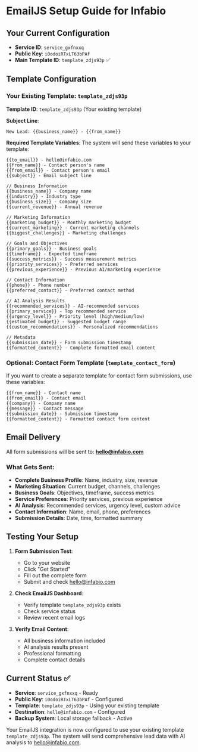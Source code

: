 # EmailJS Setup Guide for Infabio

## Your Current Configuration
- **Service ID**: `service_gxfnxxq`
- **Public Key**: `i0odoiRTxLT63bPAf`
- **Main Template ID**: `template_zdjs93p` ✅

## Template Configuration

### Your Existing Template: `template_zdjs93p`

**Template ID**: `template_zdjs93p` (Your existing template)

**Subject Line**:
```
New Lead: {{business_name}} - {{from_name}}
```

**Required Template Variables**:
The system will send these variables to your template:

```
{{to_email}} - hello@infabio.com
{{from_name}} - Contact person's name
{{from_email}} - Contact person's email
{{subject}} - Email subject line

// Business Information
{{business_name}} - Company name
{{industry}} - Industry type
{{business_size}} - Company size
{{current_revenue}} - Annual revenue

// Marketing Information
{{marketing_budget}} - Monthly marketing budget
{{current_marketing}} - Current marketing channels
{{biggest_challenges}} - Marketing challenges

// Goals and Objectives
{{primary_goals}} - Business goals
{{timeframe}} - Expected timeframe
{{success_metrics}} - Success measurement metrics
{{priority_services}} - Preferred services
{{previous_experience}} - Previous AI/marketing experience

// Contact Information
{{phone}} - Phone number
{{preferred_contact}} - Preferred contact method

// AI Analysis Results
{{recommended_services}} - AI-recommended services
{{primary_service}} - Top recommended service
{{urgency_level}} - Priority level (high/medium/low)
{{estimated_budget}} - Suggested budget range
{{custom_recommendations}} - Personalized recommendations

// Metadata
{{submission_date}} - Form submission timestamp
{{formatted_content}} - Complete formatted email content
```

### Optional: Contact Form Template (`template_contact_form`)

If you want to create a separate template for contact form submissions, use these variables:

```
{{from_name}} - Contact name
{{from_email}} - Contact email
{{company}} - Company name
{{message}} - Contact message
{{submission_date}} - Submission timestamp
{{formatted_content}} - Formatted contact form content
```

## Email Delivery

All form submissions will be sent to: **hello@infabio.com**

### What Gets Sent:
- **Complete Business Profile**: Name, industry, size, revenue
- **Marketing Situation**: Current budget, channels, challenges
- **Business Goals**: Objectives, timeframe, success metrics
- **Service Preferences**: Priority services, previous experience
- **AI Analysis**: Recommended services, urgency level, custom advice
- **Contact Information**: Name, email, phone, preferences
- **Submission Details**: Date, time, formatted summary

## Testing Your Setup

1. **Form Submission Test**:
   - Go to your website
   - Click "Get Started"
   - Fill out the complete form
   - Submit and check hello@infabio.com

2. **Check EmailJS Dashboard**:
   - Verify template `template_zdjs93p` exists
   - Check service status
   - Review recent email logs

3. **Verify Email Content**:
   - All business information included
   - AI analysis results present
   - Professional formatting
   - Complete contact details

## Current Status ✅

- **Service**: `service_gxfnxxq` - Ready
- **Public Key**: `i0odoiRTxLT63bPAf` - Configured  
- **Template**: `template_zdjs93p` - Using your existing template
- **Destination**: `hello@infabio.com` - Configured
- **Backup System**: Local storage fallback - Active

Your EmailJS integration is now configured to use your existing template `template_zdjs93p`. The system will send comprehensive lead data with AI analysis to hello@infabio.com.